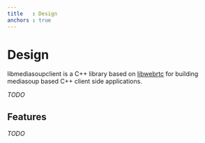 ```yaml
---
title   : Design
anchors : true
---
```



# Design

libmediasoupclient is a C++ library based on [libwebrtc](https://webrtc.org/) for building mediasoup based C++ client side applications.

*TODO*


## Features

*TODO*
